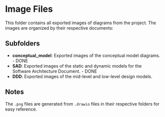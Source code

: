 # Image Files

This folder contains all exported images of diagrams from the project. The images are organized by their respective documents:

## Subfolders

- **conceptual_model**: Exported images of the conceptual model diagrams. - DONE
- **SAD**: Exported images of the static and dynamic models for the Software Architecture Document. - DONE
- **DDD**: Exported images of the mid-level and low-level design models.

## Notes

The `.png` files are generated from `.drawio` files in their respective folders for easy reference.
